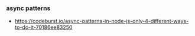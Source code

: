 ### async patterns
- https://codeburst.io/async-patterns-in-node-js-only-4-different-ways-to-do-it-70186ee83250

